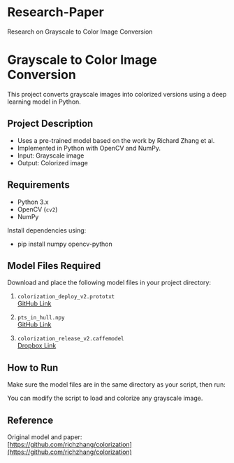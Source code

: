# Research-Paper
Research on Grayscale to Color Image Conversion 
# Grayscale to Color Image Conversion

This project converts grayscale images into colorized versions using a deep learning model in Python.

## Project Description

- Uses a pre-trained model based on the work by Richard Zhang et al.
- Implemented in Python with OpenCV and NumPy.
- Input: Grayscale image
- Output: Colorized image

## Requirements

- Python 3.x  
- OpenCV (`cv2`)  
- NumPy

Install dependencies using:
- pip install numpy opencv-python

## Model Files Required

Download and place the following model files in your project directory:

1. `colorization_deploy_v2.prototxt`  
   [GitHub Link](https://github.com/richzhang/colorization/tree/caffe/colorization/models)

2. `pts_in_hull.npy`  
   [GitHub Link](https://github.com/richzhang/colorization/blob/caffe/colorization/resources/pts_in_hull.npy)

3. `colorization_release_v2.caffemodel`  
   [Dropbox Link](https://www.dropbox.com/s/dx0qvhhp5hbcx7z/colorization_release_v2.caffemodel?dl=1)

## How to Run

Make sure the model files are in the same directory as your script, then run:

You can modify the script to load and colorize any grayscale image.

## Reference

Original model and paper:  
[https://github.com/richzhang/colorization](https://github.com/richzhang/colorization)


